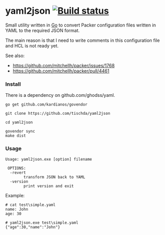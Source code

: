 ﻿# yaml2json [![Build status](https://ci.appveyor.com/api/projects/status/f0myotule8vqn4ai?svg=true)](https://ci.appveyor.com/project/tischda/yaml2json)

Small utility written in [Go](https://www.golang.org) to convert Packer configuration files
written in YAML to the required JSON format.

The main reason is that I need to write comments in this configuration file and HCL is not ready yet. 

See also:
   * https://github.com/mitchellh/packer/issues/1768
   * https://github.com/mitchellh/packer/pull/4461


### Install

There is a dependency on github.com/ghodss/yaml.

~~~
go get github.com/kardianos/govendor

git clone https://github.com/tischda/yaml2json

cd yaml2json

govendor sync
make dist
~~~

### Usage

~~~
Usage: yaml2json.exe [option] filename

 OPTIONS:
  -revert
        transform JSON back to YAML
  -version
        print version and exit
~~~

Example:

~~~
# cat test\simple.yaml
name: John
age: 30

# yaml2json.exe test\simple.yaml
{"age":30,"name":"John"}
~~~
